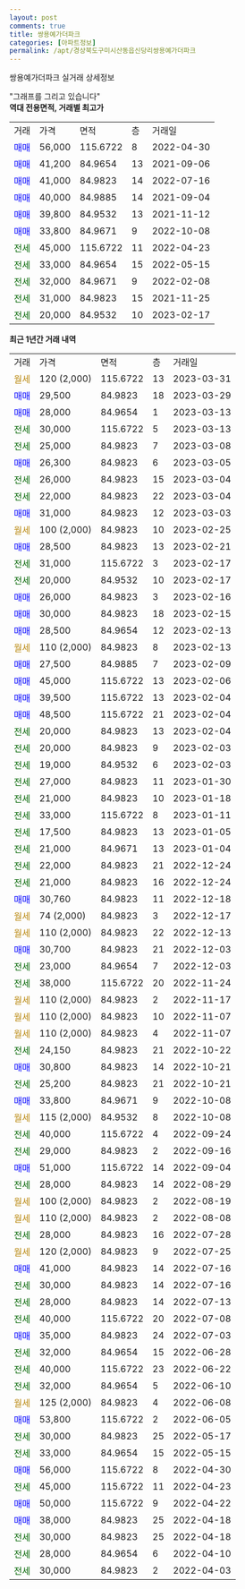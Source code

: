 ```yaml
---
layout: post
comments: true
title: 쌍용예가더파크
categories: [아파트정보]
permalink: /apt/경상북도구미시산동읍신당리쌍용예가더파크
---
```


쌍용예가더파크 실거래 상세정보

<script type="text/javascript">
  google.charts.load('current', {'packages':['line', 'corechart']});
  google.charts.setOnLoadCallback(drawChart);

  function drawChart() {
    var data = new google.visualization.DataTable();
    data.addColumn('date', '거래일');
    data.addColumn('number', "매매");
    data.addColumn('number', "전세");
    data.addColumn('number', "전매");

    data.addRows([[new Date(Date.parse("2023-03-31")), null, null, null], [new Date(Date.parse("2023-03-29")), 29500, null, null], [new Date(Date.parse("2023-03-13")), 28000, null, null], [new Date(Date.parse("2023-03-13")), null, 30000, null], [new Date(Date.parse("2023-03-08")), null, 25000, null], [new Date(Date.parse("2023-03-05")), 26300, null, null], [new Date(Date.parse("2023-03-04")), null, 26000, null], [new Date(Date.parse("2023-03-04")), null, 22000, null], [new Date(Date.parse("2023-03-03")), 31000, null, null], [new Date(Date.parse("2023-02-25")), null, null, null], [new Date(Date.parse("2023-02-21")), 28500, null, null], [new Date(Date.parse("2023-02-17")), null, 31000, null], [new Date(Date.parse("2023-02-17")), null, 20000, null], [new Date(Date.parse("2023-02-16")), 26000, null, null], [new Date(Date.parse("2023-02-15")), 30000, null, null], [new Date(Date.parse("2023-02-13")), 28500, null, null], [new Date(Date.parse("2023-02-13")), null, null, null], [new Date(Date.parse("2023-02-09")), 27500, null, null], [new Date(Date.parse("2023-02-06")), 45000, null, null], [new Date(Date.parse("2023-02-04")), 39500, null, null], [new Date(Date.parse("2023-02-04")), 48500, null, null], [new Date(Date.parse("2023-02-04")), null, 20000, null], [new Date(Date.parse("2023-02-03")), null, 20000, null], [new Date(Date.parse("2023-02-03")), null, 19000, null], [new Date(Date.parse("2023-01-30")), null, 27000, null], [new Date(Date.parse("2023-01-18")), null, 21000, null], [new Date(Date.parse("2023-01-11")), null, 33000, null], [new Date(Date.parse("2023-01-05")), null, 17500, null], [new Date(Date.parse("2023-01-04")), null, 21000, null], [new Date(Date.parse("2022-12-24")), null, 22000, null], [new Date(Date.parse("2022-12-24")), null, 21000, null], [new Date(Date.parse("2022-12-18")), 30760, null, null], [new Date(Date.parse("2022-12-17")), null, null, null], [new Date(Date.parse("2022-12-13")), null, null, null], [new Date(Date.parse("2022-12-03")), 30700, null, null], [new Date(Date.parse("2022-12-03")), null, 23000, null], [new Date(Date.parse("2022-11-24")), null, 38000, null], [new Date(Date.parse("2022-11-17")), null, null, null], [new Date(Date.parse("2022-11-07")), null, null, null], [new Date(Date.parse("2022-11-07")), null, null, null], [new Date(Date.parse("2022-10-22")), null, 24150, null], [new Date(Date.parse("2022-10-21")), 30800, null, null], [new Date(Date.parse("2022-10-21")), null, 25200, null], [new Date(Date.parse("2022-10-08")), 33800, null, null], [new Date(Date.parse("2022-10-08")), null, null, null], [new Date(Date.parse("2022-09-24")), null, 40000, null], [new Date(Date.parse("2022-09-16")), null, 29000, null], [new Date(Date.parse("2022-09-04")), 51000, null, null], [new Date(Date.parse("2022-08-29")), null, 28000, null], [new Date(Date.parse("2022-08-19")), null, null, null], [new Date(Date.parse("2022-08-08")), null, null, null], [new Date(Date.parse("2022-07-28")), null, 28000, null], [new Date(Date.parse("2022-07-25")), null, null, null], [new Date(Date.parse("2022-07-16")), 41000, null, null], [new Date(Date.parse("2022-07-16")), null, 30000, null], [new Date(Date.parse("2022-07-13")), null, 28000, null], [new Date(Date.parse("2022-07-08")), null, 40000, null], [new Date(Date.parse("2022-07-03")), 35000, null, null], [new Date(Date.parse("2022-06-28")), null, 32000, null], [new Date(Date.parse("2022-06-22")), null, 40000, null], [new Date(Date.parse("2022-06-10")), null, 32000, null], [new Date(Date.parse("2022-06-08")), null, null, null], [new Date(Date.parse("2022-06-05")), 53800, null, null], [new Date(Date.parse("2022-05-17")), null, 30000, null], [new Date(Date.parse("2022-05-15")), null, 33000, null], [new Date(Date.parse("2022-04-30")), 56000, null, null], [new Date(Date.parse("2022-04-23")), null, 45000, null], [new Date(Date.parse("2022-04-22")), 50000, null, null], [new Date(Date.parse("2022-04-18")), 38000, null, null], [new Date(Date.parse("2022-04-18")), null, 30000, null], [new Date(Date.parse("2022-04-10")), null, 28000, null], [new Date(Date.parse("2022-04-03")), null, 30000, null]]);

    var options = {
      hAxis: {
        format: 'yyyy/MM/dd'
      },    
      lineWidth: 0,
      pointsVisible: true,    
      title: '최근 1년간 유형별 실거래가 분포',
      legend: { position: 'bottom' }
    };

    var formatter = new google.visualization.NumberFormat({pattern:'###,###'} );
    formatter.format(data, 1);
    formatter.format(data, 2);
    
    setTimeout(function() {
        var chart = new google.visualization.LineChart(document.getElementById('columnchart_material'));
        chart.draw(data, (options));
        document.getElementById('loading').style.display = 'none';
    }, 200);
  }
</script>


<div id="loading" style="z-index:20; display: block; margin-left: 0px">"그래프를 그리고 있습니다"</div>
<div id="columnchart_material" style="width: 95%; margin-left: 0px; display: block"></div>
<!-- contents start -->
<b>역대 전용면적, 거래별 최고가</b>
<table class="sortable">
    <tr>
      <td>거래</td>
      <td>가격</td>
      <td>면적</td>
      <td>층</td>
      <td>거래일</td>
    </tr>
        <tr>
          <td><a style="color: blue">매매</a></td>
          <td>56,000</td>
          <td>115.6722</td>
          <td>8</td>
          <td>2022-04-30</td>
        </tr>            <tr>
          <td><a style="color: blue">매매</a></td>
          <td>41,200</td>
          <td>84.9654</td>
          <td>13</td>
          <td>2021-09-06</td>
        </tr>            <tr>
          <td><a style="color: blue">매매</a></td>
          <td>41,000</td>
          <td>84.9823</td>
          <td>14</td>
          <td>2022-07-16</td>
        </tr>            <tr>
          <td><a style="color: blue">매매</a></td>
          <td>40,000</td>
          <td>84.9885</td>
          <td>14</td>
          <td>2021-09-04</td>
        </tr>            <tr>
          <td><a style="color: blue">매매</a></td>
          <td>39,800</td>
          <td>84.9532</td>
          <td>13</td>
          <td>2021-11-12</td>
        </tr>            <tr>
          <td><a style="color: blue">매매</a></td>
          <td>33,800</td>
          <td>84.9671</td>
          <td>9</td>
          <td>2022-10-08</td>
        </tr>        
        <tr>
              <td><a style="color: darkgreen">전세</a></td>
              <td>45,000</td>
              <td>115.6722</td>
              <td>11</td>
              <td>2022-04-23</td>
            </tr>            <tr>
              <td><a style="color: darkgreen">전세</a></td>
              <td>33,000</td>
              <td>84.9654</td>
              <td>15</td>
              <td>2022-05-15</td>
            </tr>            <tr>
              <td><a style="color: darkgreen">전세</a></td>
              <td>32,000</td>
              <td>84.9671</td>
              <td>9</td>
              <td>2022-02-08</td>
            </tr>            <tr>
              <td><a style="color: darkgreen">전세</a></td>
              <td>31,000</td>
              <td>84.9823</td>
              <td>15</td>
              <td>2021-11-25</td>
            </tr>            <tr>
              <td><a style="color: darkgreen">전세</a></td>
              <td>20,000</td>
              <td>84.9532</td>
              <td>10</td>
              <td>2023-02-17</td>
            </tr>        
    
</table>

<b>최근 1년간 거래 내역</b>

<table class="sortable">
    <tr>
      <td>거래</td>
      <td>가격</td>
      <td>면적</td>
      <td>층</td>
      <td>거래일</td>
    </tr>
    <tr>
      <td><a style="color: darkgoldenrod">월세</a></td>
      <td>120 (2,000)</td>
      <td>115.6722</td>
      <td>13</td>
      <td>2023-03-31</td>
    </tr>          <tr>
      <td><a style="color: blue">매매</a></td>
      <td>29,500</td>
      <td>84.9823</td>
      <td>18</td>
      <td>2023-03-29</td>
    </tr>          <tr>
      <td><a style="color: blue">매매</a></td>
      <td>28,000</td>
      <td>84.9654</td>
      <td>1</td>
      <td>2023-03-13</td>
    </tr>          <tr>
      <td><a style="color: darkgreen">전세</a></td>
      <td>30,000</td>
      <td>115.6722</td>
      <td>5</td>
      <td>2023-03-13</td>
    </tr>          <tr>
      <td><a style="color: darkgreen">전세</a></td>
      <td>25,000</td>
      <td>84.9823</td>
      <td>7</td>
      <td>2023-03-08</td>
    </tr>          <tr>
      <td><a style="color: blue">매매</a></td>
      <td>26,300</td>
      <td>84.9823</td>
      <td>6</td>
      <td>2023-03-05</td>
    </tr>          <tr>
      <td><a style="color: darkgreen">전세</a></td>
      <td>26,000</td>
      <td>84.9823</td>
      <td>15</td>
      <td>2023-03-04</td>
    </tr>          <tr>
      <td><a style="color: darkgreen">전세</a></td>
      <td>22,000</td>
      <td>84.9823</td>
      <td>22</td>
      <td>2023-03-04</td>
    </tr>          <tr>
      <td><a style="color: blue">매매</a></td>
      <td>31,000</td>
      <td>84.9823</td>
      <td>12</td>
      <td>2023-03-03</td>
    </tr>          <tr>
      <td><a style="color: darkgoldenrod">월세</a></td>
      <td>100 (2,000)</td>
      <td>84.9823</td>
      <td>10</td>
      <td>2023-02-25</td>
    </tr>          <tr>
      <td><a style="color: blue">매매</a></td>
      <td>28,500</td>
      <td>84.9823</td>
      <td>13</td>
      <td>2023-02-21</td>
    </tr>          <tr>
      <td><a style="color: darkgreen">전세</a></td>
      <td>31,000</td>
      <td>115.6722</td>
      <td>3</td>
      <td>2023-02-17</td>
    </tr>          <tr>
      <td><a style="color: darkgreen">전세</a></td>
      <td>20,000</td>
      <td>84.9532</td>
      <td>10</td>
      <td>2023-02-17</td>
    </tr>          <tr>
      <td><a style="color: blue">매매</a></td>
      <td>26,000</td>
      <td>84.9823</td>
      <td>3</td>
      <td>2023-02-16</td>
    </tr>          <tr>
      <td><a style="color: blue">매매</a></td>
      <td>30,000</td>
      <td>84.9823</td>
      <td>18</td>
      <td>2023-02-15</td>
    </tr>          <tr>
      <td><a style="color: blue">매매</a></td>
      <td>28,500</td>
      <td>84.9654</td>
      <td>12</td>
      <td>2023-02-13</td>
    </tr>          <tr>
      <td><a style="color: darkgoldenrod">월세</a></td>
      <td>110 (2,000)</td>
      <td>84.9823</td>
      <td>8</td>
      <td>2023-02-13</td>
    </tr>          <tr>
      <td><a style="color: blue">매매</a></td>
      <td>27,500</td>
      <td>84.9885</td>
      <td>7</td>
      <td>2023-02-09</td>
    </tr>          <tr>
      <td><a style="color: blue">매매</a></td>
      <td>45,000</td>
      <td>115.6722</td>
      <td>13</td>
      <td>2023-02-06</td>
    </tr>          <tr>
      <td><a style="color: blue">매매</a></td>
      <td>39,500</td>
      <td>115.6722</td>
      <td>13</td>
      <td>2023-02-04</td>
    </tr>          <tr>
      <td><a style="color: blue">매매</a></td>
      <td>48,500</td>
      <td>115.6722</td>
      <td>21</td>
      <td>2023-02-04</td>
    </tr>          <tr>
      <td><a style="color: darkgreen">전세</a></td>
      <td>20,000</td>
      <td>84.9823</td>
      <td>13</td>
      <td>2023-02-04</td>
    </tr>          <tr>
      <td><a style="color: darkgreen">전세</a></td>
      <td>20,000</td>
      <td>84.9823</td>
      <td>9</td>
      <td>2023-02-03</td>
    </tr>          <tr>
      <td><a style="color: darkgreen">전세</a></td>
      <td>19,000</td>
      <td>84.9532</td>
      <td>6</td>
      <td>2023-02-03</td>
    </tr>          <tr>
      <td><a style="color: darkgreen">전세</a></td>
      <td>27,000</td>
      <td>84.9823</td>
      <td>11</td>
      <td>2023-01-30</td>
    </tr>          <tr>
      <td><a style="color: darkgreen">전세</a></td>
      <td>21,000</td>
      <td>84.9823</td>
      <td>10</td>
      <td>2023-01-18</td>
    </tr>          <tr>
      <td><a style="color: darkgreen">전세</a></td>
      <td>33,000</td>
      <td>115.6722</td>
      <td>8</td>
      <td>2023-01-11</td>
    </tr>          <tr>
      <td><a style="color: darkgreen">전세</a></td>
      <td>17,500</td>
      <td>84.9823</td>
      <td>13</td>
      <td>2023-01-05</td>
    </tr>          <tr>
      <td><a style="color: darkgreen">전세</a></td>
      <td>21,000</td>
      <td>84.9671</td>
      <td>13</td>
      <td>2023-01-04</td>
    </tr>          <tr>
      <td><a style="color: darkgreen">전세</a></td>
      <td>22,000</td>
      <td>84.9823</td>
      <td>21</td>
      <td>2022-12-24</td>
    </tr>          <tr>
      <td><a style="color: darkgreen">전세</a></td>
      <td>21,000</td>
      <td>84.9823</td>
      <td>16</td>
      <td>2022-12-24</td>
    </tr>          <tr>
      <td><a style="color: blue">매매</a></td>
      <td>30,760</td>
      <td>84.9823</td>
      <td>11</td>
      <td>2022-12-18</td>
    </tr>          <tr>
      <td><a style="color: darkgoldenrod">월세</a></td>
      <td>74 (2,000)</td>
      <td>84.9823</td>
      <td>3</td>
      <td>2022-12-17</td>
    </tr>          <tr>
      <td><a style="color: darkgoldenrod">월세</a></td>
      <td>110 (2,000)</td>
      <td>84.9823</td>
      <td>22</td>
      <td>2022-12-13</td>
    </tr>          <tr>
      <td><a style="color: blue">매매</a></td>
      <td>30,700</td>
      <td>84.9823</td>
      <td>21</td>
      <td>2022-12-03</td>
    </tr>          <tr>
      <td><a style="color: darkgreen">전세</a></td>
      <td>23,000</td>
      <td>84.9654</td>
      <td>7</td>
      <td>2022-12-03</td>
    </tr>          <tr>
      <td><a style="color: darkgreen">전세</a></td>
      <td>38,000</td>
      <td>115.6722</td>
      <td>20</td>
      <td>2022-11-24</td>
    </tr>          <tr>
      <td><a style="color: darkgoldenrod">월세</a></td>
      <td>110 (2,000)</td>
      <td>84.9823</td>
      <td>2</td>
      <td>2022-11-17</td>
    </tr>          <tr>
      <td><a style="color: darkgoldenrod">월세</a></td>
      <td>110 (2,000)</td>
      <td>84.9823</td>
      <td>10</td>
      <td>2022-11-07</td>
    </tr>          <tr>
      <td><a style="color: darkgoldenrod">월세</a></td>
      <td>110 (2,000)</td>
      <td>84.9823</td>
      <td>4</td>
      <td>2022-11-07</td>
    </tr>          <tr>
      <td><a style="color: darkgreen">전세</a></td>
      <td>24,150</td>
      <td>84.9823</td>
      <td>21</td>
      <td>2022-10-22</td>
    </tr>          <tr>
      <td><a style="color: blue">매매</a></td>
      <td>30,800</td>
      <td>84.9823</td>
      <td>14</td>
      <td>2022-10-21</td>
    </tr>          <tr>
      <td><a style="color: darkgreen">전세</a></td>
      <td>25,200</td>
      <td>84.9823</td>
      <td>21</td>
      <td>2022-10-21</td>
    </tr>          <tr>
      <td><a style="color: blue">매매</a></td>
      <td>33,800</td>
      <td>84.9671</td>
      <td>9</td>
      <td>2022-10-08</td>
    </tr>          <tr>
      <td><a style="color: darkgoldenrod">월세</a></td>
      <td>115 (2,000)</td>
      <td>84.9532</td>
      <td>8</td>
      <td>2022-10-08</td>
    </tr>          <tr>
      <td><a style="color: darkgreen">전세</a></td>
      <td>40,000</td>
      <td>115.6722</td>
      <td>4</td>
      <td>2022-09-24</td>
    </tr>          <tr>
      <td><a style="color: darkgreen">전세</a></td>
      <td>29,000</td>
      <td>84.9823</td>
      <td>2</td>
      <td>2022-09-16</td>
    </tr>          <tr>
      <td><a style="color: blue">매매</a></td>
      <td>51,000</td>
      <td>115.6722</td>
      <td>14</td>
      <td>2022-09-04</td>
    </tr>          <tr>
      <td><a style="color: darkgreen">전세</a></td>
      <td>28,000</td>
      <td>84.9823</td>
      <td>14</td>
      <td>2022-08-29</td>
    </tr>          <tr>
      <td><a style="color: darkgoldenrod">월세</a></td>
      <td>100 (2,000)</td>
      <td>84.9823</td>
      <td>2</td>
      <td>2022-08-19</td>
    </tr>          <tr>
      <td><a style="color: darkgoldenrod">월세</a></td>
      <td>110 (2,000)</td>
      <td>84.9823</td>
      <td>2</td>
      <td>2022-08-08</td>
    </tr>          <tr>
      <td><a style="color: darkgreen">전세</a></td>
      <td>28,000</td>
      <td>84.9823</td>
      <td>16</td>
      <td>2022-07-28</td>
    </tr>          <tr>
      <td><a style="color: darkgoldenrod">월세</a></td>
      <td>120 (2,000)</td>
      <td>84.9823</td>
      <td>9</td>
      <td>2022-07-25</td>
    </tr>          <tr>
      <td><a style="color: blue">매매</a></td>
      <td>41,000</td>
      <td>84.9823</td>
      <td>14</td>
      <td>2022-07-16</td>
    </tr>          <tr>
      <td><a style="color: darkgreen">전세</a></td>
      <td>30,000</td>
      <td>84.9823</td>
      <td>14</td>
      <td>2022-07-16</td>
    </tr>          <tr>
      <td><a style="color: darkgreen">전세</a></td>
      <td>28,000</td>
      <td>84.9823</td>
      <td>14</td>
      <td>2022-07-13</td>
    </tr>          <tr>
      <td><a style="color: darkgreen">전세</a></td>
      <td>40,000</td>
      <td>115.6722</td>
      <td>20</td>
      <td>2022-07-08</td>
    </tr>          <tr>
      <td><a style="color: blue">매매</a></td>
      <td>35,000</td>
      <td>84.9823</td>
      <td>24</td>
      <td>2022-07-03</td>
    </tr>          <tr>
      <td><a style="color: darkgreen">전세</a></td>
      <td>32,000</td>
      <td>84.9654</td>
      <td>15</td>
      <td>2022-06-28</td>
    </tr>          <tr>
      <td><a style="color: darkgreen">전세</a></td>
      <td>40,000</td>
      <td>115.6722</td>
      <td>23</td>
      <td>2022-06-22</td>
    </tr>          <tr>
      <td><a style="color: darkgreen">전세</a></td>
      <td>32,000</td>
      <td>84.9654</td>
      <td>5</td>
      <td>2022-06-10</td>
    </tr>          <tr>
      <td><a style="color: darkgoldenrod">월세</a></td>
      <td>125 (2,000)</td>
      <td>84.9823</td>
      <td>4</td>
      <td>2022-06-08</td>
    </tr>          <tr>
      <td><a style="color: blue">매매</a></td>
      <td>53,800</td>
      <td>115.6722</td>
      <td>2</td>
      <td>2022-06-05</td>
    </tr>          <tr>
      <td><a style="color: darkgreen">전세</a></td>
      <td>30,000</td>
      <td>84.9823</td>
      <td>25</td>
      <td>2022-05-17</td>
    </tr>          <tr>
      <td><a style="color: darkgreen">전세</a></td>
      <td>33,000</td>
      <td>84.9654</td>
      <td>15</td>
      <td>2022-05-15</td>
    </tr>          <tr>
      <td><a style="color: blue">매매</a></td>
      <td>56,000</td>
      <td>115.6722</td>
      <td>8</td>
      <td>2022-04-30</td>
    </tr>          <tr>
      <td><a style="color: darkgreen">전세</a></td>
      <td>45,000</td>
      <td>115.6722</td>
      <td>11</td>
      <td>2022-04-23</td>
    </tr>          <tr>
      <td><a style="color: blue">매매</a></td>
      <td>50,000</td>
      <td>115.6722</td>
      <td>9</td>
      <td>2022-04-22</td>
    </tr>          <tr>
      <td><a style="color: blue">매매</a></td>
      <td>38,000</td>
      <td>84.9823</td>
      <td>25</td>
      <td>2022-04-18</td>
    </tr>          <tr>
      <td><a style="color: darkgreen">전세</a></td>
      <td>30,000</td>
      <td>84.9823</td>
      <td>25</td>
      <td>2022-04-18</td>
    </tr>          <tr>
      <td><a style="color: darkgreen">전세</a></td>
      <td>28,000</td>
      <td>84.9654</td>
      <td>6</td>
      <td>2022-04-10</td>
    </tr>          <tr>
      <td><a style="color: darkgreen">전세</a></td>
      <td>30,000</td>
      <td>84.9823</td>
      <td>2</td>
      <td>2022-04-03</td>
    </tr>      </table>
<!-- contents end -->    

